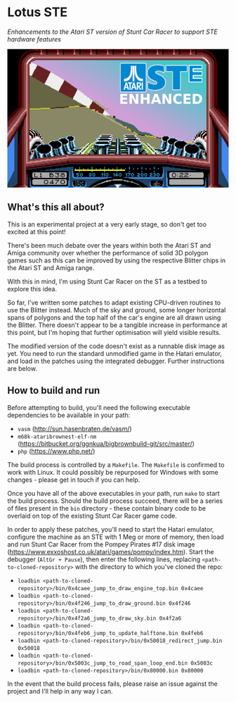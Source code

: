 # Lotus STE

_Enhancements to the Atari ST version of Stunt Car Racer to support STE hardware features_

![Screenshot of current progress](https://github.com/jonathanopalise/stunt-car-racer-ste/blob/master/screenshot.png)

## What's this all about?

This is an experimental project at a very early stage, so don't get too excited at this point!

There's been much debate over the years within both the Atari ST and Amiga community over whether the performance of
solid 3D polygon games such as this can be improved by using the respective Blitter chips in the Atari ST and Amiga
range.

With this in mind, I'm using Stunt Car Racer on the ST as a testbed to explore this idea.

So far, I've written some patches to adapt existing CPU-driven routines to use the Blitter instead. Much of the sky
and ground, some longer horizontal spans of polygons and the top half of the car's engine are all drawn using the
Blitter. There doesn't appear to be a tangible increase in performance at this point, but I'm hoping that further
optimisation will yield visible results.

The modified version of the code doesn't exist as a runnable disk image as yet. You need to run the standard
unmodified game in the Hatari emulator, and load in the patches using the integrated debugger. Further instructions
are below. 

## How to build and run

Before attempting to build, you'll need the following executable dependencies to be available in your path:

- `vasm` (http://sun.hasenbraten.de/vasm/)
- `m68k-ataribrownest-elf-nm` (https://bitbucket.org/ggnkua/bigbrownbuild-git/src/master/)
- `php` (https://www.php.net/)

The build process is controlled by a `Makefile`. The `Makefile` is confirmed to work with Linux. It could possibly be repurposed for Windows with some changes - please get in touch if you can help.

Once you have all of the above executables in your path, run `make` to start the build process. Should the build process succeed, there will be a series of files present in the `bin` directory - these contain binary code to be overlaid on top of the existing Stunt Car Racer game code.

In order to apply these patches, you'll need to start the Hatari emulator, configure the machine as an STE with 1 Meg or more of memory, then load and run Stunt Car Racer from the Pompey Pirates #17 disk image (https://www.exxoshost.co.uk/atari/games/pompy/index.htm). Start the debugger (`AltGr + Pause`), then enter the following lines, replacing `<path-to-cloned-repository>` with the directory to which you've cloned the repo:

- `loadbin <path-to-cloned-repository>/bin/0x4caee_jump_to_draw_engine_top.bin 0x4caee`
- `loadbin <path-to-cloned-repository>/bin/0x4f246_jump_to_draw_ground.bin 0x4f246`
- `loadbin <path-to-cloned-repository>/bin/0x4f2a6_jump_to_draw_sky.bin 0x4f2a6`
- `loadbin <path-to-cloned-repository>/bin/0x4feb6_jump_to_update_halftone.bin 0x4feb6`
- `loadbin <path-to-cloned-repository>/bin/0x50018_redirect_jump.bin 0x50018`
- `loadbin <path-to-cloned-repository>/bin/0x5003c_jump_to_road_span_loop_end.bin 0x5003c`
- `loadbin <path-to-cloned-repository>/bin/0x80000.bin 0x80000`

In the event that the build process fails, please raise an issue against the project and I'll help in any way I can.
